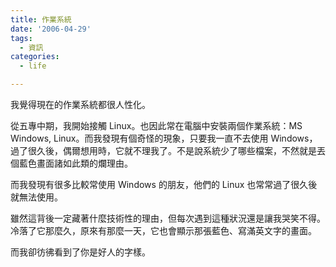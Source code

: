 ```yaml
---
title: 作業系統
date: '2006-04-29'
tags:
  - 資訊
categories:
  - life

---
```

我覺得現在的作業系統都很人性化。  
  
從五專中期，我開始接觸 Linux。也因此常在電腦中安裝兩個作業系統：MS Windows, Linux。而我發現有個奇怪的現象，只要我一直不去使用 Windows，過了很久後，偶爾想用時，它就不理我了。不是說系統少了哪些檔案，不然就是丟個藍色畫面諸如此類的爛理由。  
  
而我發現有很多比較常使用 Windows 的朋友，他們的 Linux 也常常過了很久後就無法使用。  
  
雖然這背後一定藏著什麼技術性的理由，但每次遇到這種狀況還是讓我哭笑不得。冷落了它那麼久，原來有那麼一天，它也會顯示那張藍色、寫滿英文字的畫面。  
  
而我卻彷彿看到了你是好人的字樣。